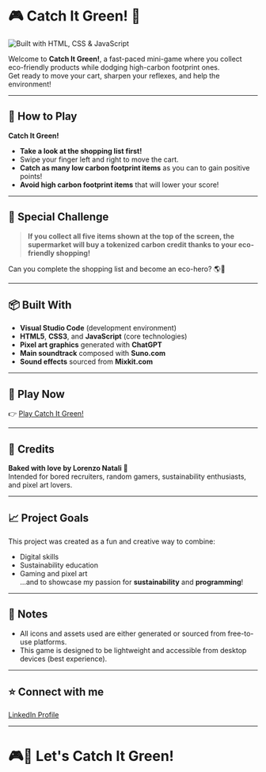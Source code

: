 # 🎮 Catch It Green! 🌱

![Built with HTML, CSS & JavaScript](https://img.shields.io/badge/Built%20with-HTML%2C%20CSS%20%26%20JavaScript-4CAF50?style=for-the-badge&logo=javascript)

Welcome to **Catch It Green!**, a fast-paced mini-game where you collect eco-friendly products while dodging high-carbon footprint ones.  
Get ready to move your cart, sharpen your reflexes, and help the environment!

---

## 🛒 How to Play

**Catch It Green!**

- **Take a look at the shopping list first!**  
- Swipe your finger left and right to move the cart.
- **Catch as many low carbon footprint items** as you can to gain positive points!
- **Avoid high carbon footprint items** that will lower your score!

---

## 🌿 Special Challenge

> **If you collect all five items shown at the top of the screen, the supermarket will buy a tokenized carbon credit thanks to your eco-friendly shopping!**

Can you complete the shopping list and become an eco-hero? 🌎🛒

---

## 📦 Built With

- **Visual Studio Code** (development environment)
- **HTML5**, **CSS3**, and **JavaScript** (core technologies)
- **Pixel art graphics** generated with **ChatGPT**
- **Main soundtrack** composed with **Suno.com**
- **Sound effects** sourced from **Mixkit.com**

---

## 🚀 Play Now

👉 [Play Catch It Green!](https://vonniedermayer.github.io/Catch-It-Green/)

---

## 📜 Credits

**Baked with love by Lorenzo Natali 🍪**  
Intended for bored recruiters, random gamers, sustainability enthusiasts, and pixel art lovers.  

---

## 📈 Project Goals

This project was created as a fun and creative way to combine:
- Digital skills
- Sustainability education
- Gaming and pixel art  
...and to showcase my passion for **sustainability** and **programming**!

---

## 📢 Notes

- All icons and assets used are either generated or sourced from free-to-use platforms.
- This game is designed to be lightweight and accessible from desktop devices (best experience).

---

## ⭐ Connect with me

[LinkedIn Profile](https://www.linkedin.com/in/natalilorenzo) 

---

# 🎮💚 Let's Catch It Green!

